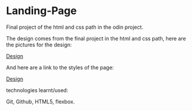 # Landing-Page
Final project of the html and css path in the odin project. 

The design comes from the final project in the html and css path, here are the pictures for the design: 

[Design](images/01.png)

And here are a link to the styles of the page:

[Design](images/02.png)

technologies learnt/used:

Git, Github, HTML5, flexbox.